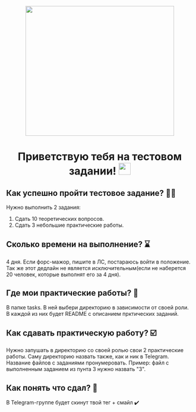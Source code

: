 <p align="center">
  <img width="400" height="350" src="https://github.com/PrettyPet-Organization/test-task/blob/main/LQSPT.gif">
</p>
<h1 align="center">
  Приветствую тебя на тестовом задании! <a href="https://www.youtube.com/channel/UCaW0RNRwMILFdRM3-EpUYjg" target="_blank"></a> 
  <img src="https://github.com/blackcater/blackcater/raw/main/images/Hi.gif" height="32"/>
</h1>


## Как успешно пройти тестовое задание? 🤷‍♂️

Нужно выполнить 2 задания:
1. Сдать 10 теоретических вопросов.
2. Сдать 3 небольшие практические работы.

## Сколько времени на выполнение? ⌛️

4 дня. Если форс-мажор, пишите в ЛС, постараюсь войти в положение. Так же этот дедлайн не является исключительным(если не наберется 20 человек, которые выполнят его за 4 дня).

## Где мои практические работы? 🔭

В папке tasks. В ней выбери директорию в зависимости от своей роли. В каждой из них будет README с описанием прктических заданий.

## Как сдавать практическую работу? ☑️

Нужно запушать в директорию со своей ролью свои 2 практические работы. Саму директорию назвать также, как и ник в Telegram. Название файлов с заданиями пронумеровать. Пример: файл с выполненным заданием из пунта 3 нужно назвать "3".

## Как понять что сдал? 🤔

В Telegram-группе будет скинут твой тег + смайл ✔️
